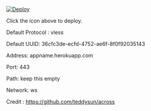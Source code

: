 [![Deploy](https://www.herokucdn.com/deploy/button.png)](https://dashboard.heroku.com/new?template=https://github.com/hamkartaeine/raytomate)

Click the icon above to deploy.

Default Protocol : vless

Default UUID: 36cfc3de-ecfd-4752-ae6f-8f0f92035143

Address: appname.herokuapp.com

Port: 443

Path: keep this empty

Network: ws

Credit : https://github.com/teddysun/across
